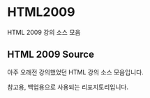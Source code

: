 # HTML2009
HTML 2009 강의 소스 모음

## HTML 2009 Source

아주 오래전 강의했었던 HTML 강의 소스 모음입니다.

참고용, 백업용으로 사용되는 리포지토리입니다.
